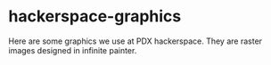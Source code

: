 # hackerspace-graphics
Here are some graphics we use at PDX hackerspace. They are raster images designed in infinite painter.
